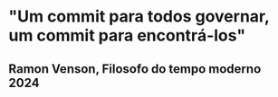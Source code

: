 # "Um commit para todos governar, um commit para encontrá-los"
## Ramon Venson, Filosofo do tempo moderno 2024